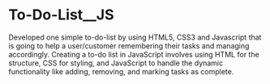 # To-Do-List__JS

Developed one simple to-do-list by using HTML5, CSS3 and Javascript that is going to help a user/customer remembering their tasks and managing accordingly.
Creating a to-do list in JavaScript involves using HTML for the structure, CSS for styling, and JavaScript to handle the dynamic functionality like adding, removing, and marking tasks as complete. 

